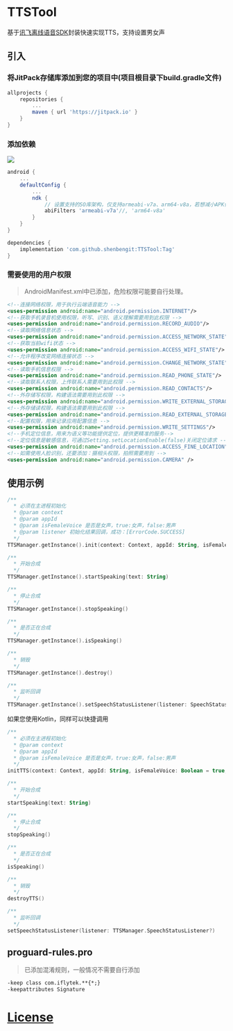 # TTSTool
基于[讯飞离线语音SDK](https://www.xfyun.cn/doc/tts/online_tts/Android-SDK.html)封装快速实现TTS，支持设置男女声
## 引入

### 将JitPack存储库添加到您的项目中(项目根目录下build.gradle文件)
```gradle
allprojects {
    repositories {
        ...
        maven { url 'https://jitpack.io' }
    }
}
```
### 添加依赖
[![](https://jitpack.io/v/shenbengit/TTSTool.svg)](https://jitpack.io/#shenbengit/TTSTool)
```gradle
android {
    ...
    defaultConfig {
        ...
        ndk {
            // 设置支持的SO库架构，仅支持armeabi-v7a、arm64-v8a，若想减小APK体积，可只引用对应的SO库架构
            abiFilters 'armeabi-v7a'//, 'arm64-v8a'
        }
    }
}

dependencies {
    implementation 'com.github.shenbengit:TTSTool:Tag'
}
```
### 需要使用的用户权限
> AndroidManifest.xml中已添加，危险权限可能要自行处理。
```xml
<!--连接网络权限，用于执行云端语音能力 -->
<uses-permission android:name="android.permission.INTERNET"/>
<!--获取手机录音机使用权限，听写、识别、语义理解需要用到此权限 -->
<uses-permission android:name="android.permission.RECORD_AUDIO"/>
<!--读取网络信息状态 -->
<uses-permission android:name="android.permission.ACCESS_NETWORK_STATE"/>
<!--获取当前wifi状态 -->
<uses-permission android:name="android.permission.ACCESS_WIFI_STATE"/>
<!--允许程序改变网络连接状态 -->
<uses-permission android:name="android.permission.CHANGE_NETWORK_STATE"/>
<!--读取手机信息权限 -->
<uses-permission android:name="android.permission.READ_PHONE_STATE"/>
<!--读取联系人权限，上传联系人需要用到此权限 -->
<uses-permission android:name="android.permission.READ_CONTACTS"/>
<!--外存储写权限，构建语法需要用到此权限 -->
<uses-permission android:name="android.permission.WRITE_EXTERNAL_STORAGE"/>
<!--外存储读权限，构建语法需要用到此权限 -->
<uses-permission android:name="android.permission.READ_EXTERNAL_STORAGE"/>
<!--配置权限，用来记录应用配置信息 -->
<uses-permission android:name="android.permission.WRITE_SETTINGS"/>
<!--手机定位信息，用来为语义等功能提供定位，提供更精准的服务-->
<!--定位信息是敏感信息，可通过Setting.setLocationEnable(false)关闭定位请求 -->
<uses-permission android:name="android.permission.ACCESS_FINE_LOCATION"/>
<!--如需使用人脸识别，还要添加：摄相头权限，拍照需要用到 -->
<uses-permission android:name="android.permission.CAMERA" />
```
## 使用示例

```kotlin
/**
  * 必须在主进程初始化
  * @param context
  * @param appId 
  * @param isFemaleVoice 是否是女声，true:女声，false:男声
  * @param listener 初始化结果回调，成功：[ErrorCode.SUCCESS]
  */
TTSManager.getInstance().init(context: Context, appId: String, isFemaleVoice: Boolean = true, listener: InitListener? = null)

/**
  * 开始合成
  */
TTSManager.getInstance().startSpeaking(text: String)

/**
  * 停止合成
  */
TTSManager.getInstance().stopSpeaking()

/**
  * 是否正在合成
  */
TTSManager.getInstance().isSpeaking()

/**
  * 销毁
  */
TTSManager.getInstance().destroy()

/**
  * 监听回调
  */
TTSManager.getInstance().setSpeechStatusListener(listener: SpeechStatusListener?)

```

如果您使用Kotlin，同样可以快捷调用

```kotlin
/**
  * 必须在主进程初始化
  * @param context
  * @param appId 
  * @param isFemaleVoice 是否是女声，true:女声，false:男声
  */
initTTS(context: Context, appId: String, isFemaleVoice: Boolean = true, listener: InitListener? = null)

/**
  * 开始合成
  */
startSpeaking(text: String)

/**
  * 停止合成
  */
stopSpeaking()

/**
  * 是否正在合成
  */
isSpeaking()

/**
  * 销毁
  */
destroyTTS()

/**
  * 监听回调
  */
setSpeechStatusListener(listener: TTSManager.SpeechStatusListener?)

```

## proguard-rules.pro
>  已添加混淆规则，一般情况不需要自行添加
```xml
-keep class com.iflytek.**{*;}
-keepattributes Signature
```

# [License](https://github.com/shenbengit/TTSTool/blob/master/LICENSE)
